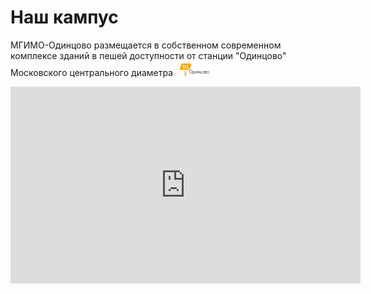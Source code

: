 # Наш кампус

МГИМО-Одинцово размещается в собственном современном комплексе зданий
в пешей доступности от станции "Одинцово" Московского центрального диаметра ![](img/mcd_odin.png)

<iframe width="560" height="315" src="https://www.youtube.com/embed/twanN25NqR0" frameborder="0" allow="accelerometer; autoplay; encrypted-media; gyroscope; picture-in-picture" allowfullscreen></iframe>

